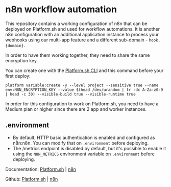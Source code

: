 # n8n workflow automation

This repository contains a working configuration of n8n that can be deployed on Platform.sh and used for workflow automations. It is another n8n configuration with an additional application instance to process your webhooks using our multi-app feature and a different sub-domain - `hook.{domain}`. 

In order to have them working together, they need to share the same encryption key.

You can create one with the [Platform.sh CLI](https://docs.platform.sh/gettingstarted/introduction/own-code/cli-install.html) and this command before your first deploy:

`platform variable:create -y --level project --sensitive true --name env:N8N_ENCRYPTION_KEY --value $(head /dev/urandom | tr -dc A-Za-z0-9 | head -c 30) --visible-build true --visible-runtime true`

In order for this configuration to work on Platform.sh, you need to have a Medium plan or higher since there are 2 app and worker instances.

## .environment
- By default, HTTP basic authentication is enabled and configured as n8n:n8n. You can modify that on `.environment` before deploying.
- The /metrics endpoint is disabled by default, but it's possible to enable it using the `N8N_METRICS` environment variable on `.environment` before deploying.

Documentation: [Platform.sh](https://docs.platform.sh/) | [n8n](https://docs.n8n.io/)

Github: [Platform.sh](https://github.com/platformsh/) | [n8n](https://github.com/n8n-io/)
